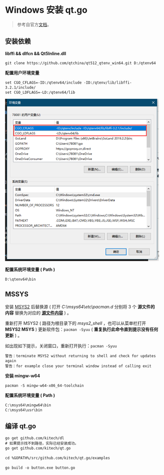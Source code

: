 # Windows 安装 qt.go

> 参考自官方[文档](https://github.com/kitech/qt.go)。

## 安装依赖

**libffi && dlfcn && Qt5Inline.dll**

```shell
git clone https://github.com/qtchina/qt512_qtenv_win64.git D:/qtenv64
```

**配置用户环境变量**

```shell
set CGO_CFLAGS=-ID:/qtenv64/include -ID:/qtenv/lib/libffi-3.2.1/include/
set CGO_LDFLAGS=-LD:/qtenv64/lib
```

![设置用户环境变量](用户环境变量.png)

**配置系统环境变量 ( Path )**

```shell
D:\qtenv64\bin
```

## MSSYS

安装 [MSYS2](http://www.msys2.org/) 后替换源 ( 打开 _C:\msys64\etc\pacman.d_ 分别将 3 个 **源文件的内容** 替换为对应的 **[源文件内容](https://mirrors.tuna.tsinghua.edu.cn/help/msys2/)** ) 。

重新打开 MSYS2 ( 路径为根目录下的 _msys2_shell_ ，也可以从菜单栏打开 **MSYS2 MSYS** ) 更新软件包：`pacman -Syuu` ( **重复执行此命令直到提示没有任何更新** ) 。

如出现如下提示，关闭窗口，重新打开执行：`pacman -Syuu`

```shell
警告：terminate MSYS2 without returning to shell and check for updates again
警告：for example close your terminal window instead of calling exit
```

**安装 mingw-w64**

```shell
pacman -S mingw-w64-x86_64-toolchain
```

**配置系统环境变量 ( Path )**

```shell
C:\msys64\mingw64\bin
C:\msys64\usr\bin
```

## 编译 qt.go

```shell
go get github.com/kitech/dl
# 如果提示找不到路径，实际已经安装成功。
go get github.com/kitech/qt.go

cd %GOPATH%/src/github.com/kitech/qt.go/examples

go build -o button.exe button.go
```
